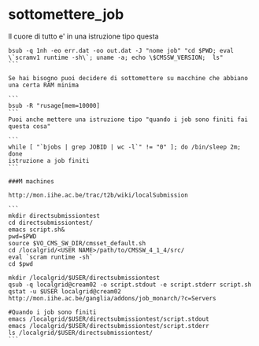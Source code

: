 # sottomettere_job

Il cuore di tutto e' in una istruzione tipo questa

````
bsub -q 1nh -eo err.dat -oo out.dat -J "nome job" "cd $PWD; eval \`scramv1 runtime -sh\`; uname -a; echo \$CMSSW_VERSION;  ls"
```

Se hai bisogno puoi decidere di sottomettere su macchine che abbiano una certa RAM minima 

```
bsub -R "rusage[mem=10000]
```
Puoi anche mettere una istruzione tipo "quando i job sono finiti fai questa cosa"

```
while [ "`bjobs | grep JOBID | wc -l`" != "0" ]; do /bin/sleep 2m; done
istruzione a job finiti
```

###M machines

http://mon.iihe.ac.be/trac/t2b/wiki/localSubmission

```
mkdir directsubmissiontest
cd directsubmissiontest/
emacs script.sh&
pwd=$PWD
source $VO_CMS_SW_DIR/cmsset_default.sh
cd /localgrid/<USER NAME>/path/to/CMSSW_4_1_4/src/
eval `scram runtime -sh`              
cd $pwd

mkdir /localgrid/$USER/directsubmissiontest
qsub -q localgrid@cream02 -o script.stdout -e script.stderr script.sh
qstat -u $USER localgrid@cream02
http://mon.iihe.ac.be/ganglia/addons/job_monarch/?c=Servers

#Quando i job sono finiti
emacs /localgrid/$USER/directsubmissiontest/script.stdout
emacs /localgrid/$USER/directsubmissiontest/script.stderr
ls /localgrid/$USER/directsubmissiontest/
```


